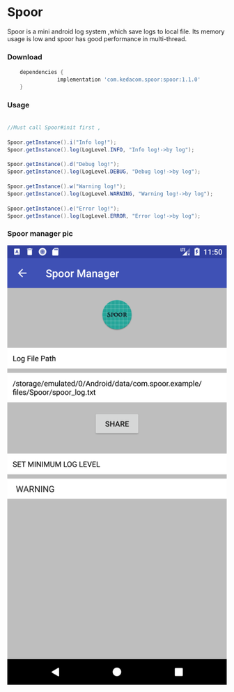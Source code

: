 # Spoor

Spoor is a mini android log system ,which save logs to local file.
Its memory usage is low and spoor has good performance in multi-thread.

### Download
```gradle
    dependencies {
                implementation 'com.kedacom.spoor:spoor:1.1.0'
    }
```


### Usage

```Java

//Must call Spoor#init first ,

Spoor.getInstance().i("Info log!");
Spoor.getInstance().log(LogLevel.INFO, "Info log!->by log");

Spoor.getInstance().d("Debug log!");
Spoor.getInstance().log(LogLevel.DEBUG, "Debug log!->by log");

Spoor.getInstance().w("Warning log!");
Spoor.getInstance().log(LogLevel.WARNING, "Warning log!->by log");

Spoor.getInstance().e("Error log!");
Spoor.getInstance().log(LogLevel.ERROR, "Error log!->by log");

```

### Spoor manager pic

![Spoor Manager](https://github.com/liuhuibin/images/blob/master/spoor_manager_1.png)
